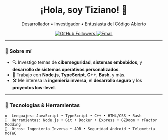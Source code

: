 <h1 align="center">¡Hola, soy Tiziano! 👋</h1>
<p align="center">
  Desarrollador • Investigador • Entusiasta del Código Abierto
</p>

<p align="center">
  <a href="https://github.com/tizianoluziramos">
    <img src="https://img.shields.io/github/followers/tizianoluziramos?label=Seguidores&style=social" alt="GitHub Followers">
  </a>
  <a href="mailto:tizianoluziramos@gmail.com">
    <img src="https://img.shields.io/badge/email-tizianoluziramos@gmail.com-blue?style=flat-square&logo=gmail" alt="Email">
  </a>
</p>

---

### 🧠 Sobre mí

- 🔍 Investigo temas de **ciberseguridad**, **sistemas embebidos**, y **desarrollo de sistemas operativos personalizados**.
- 🧰 Trabajo con **Node.js**, **TypeScript**, **C++**, **Bash**, y más.
- 🛠️ Me interesa la **ingeniería inversa**, el **desarrollo seguro** y los **proyectos low-level**.

---

### 🚀 Tecnologías & Herramientas

```plaintext
⚙️  Lenguajes: JavaScript • TypeScript • C++ • HTML/CSS • Bash
🔧  Herramientas: Node.js • Git • Docker • Express • GZDoom • rFactor Modding
🧪  Otros: Ingeniería Inversa • ADB • Seguridad Android • Telemetría MoTeC
